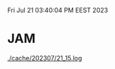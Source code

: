 Fri Jul 21 03:40:04 PM EEST 2023
# JAM
<a href='./cache/202307/21_15.log'>./cache/202307/21_15.log</a>
